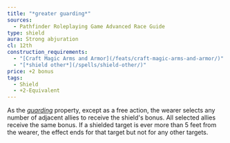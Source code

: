 ```yaml
---
title: "*greater guarding*"
sources:
  - Pathfinder Roleplaying Game Advanced Race Guide
type: shield
aura: Strong abjuration
cl: 12th
construction_requirements:
  - "[Craft Magic Arms and Armor](/feats/craft-magic-arms-and-armor/)"
  - "[*shield other*](/spells/shield-other/)"
price: +2 bonus
tags:
  - Shield
  - +2-Equivalent
---
```


As the [*guarding*](/magic-item-properties/) property, except as a free action, the wearer selects any number of adjacent allies to receive the shield's bonus. All selected allies receive the same bonus. If a shielded target is ever more than 5 feet from the wearer, the effect ends for that target but not for any other targets.
